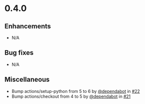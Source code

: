 # 0.4.0

## Enhancements

- N/A

## Bug fixes

- N/A

## Miscellaneous

- Bump actions/setup-python from 5 to 6 by [@dependabot](https://github/dependabot) in [#22](https://github.com/PHPOffice/Math/pull/22)
- Bump actions/checkout from 4 to 5 by [@dependabot](https://github/dependabot) in [#21](https://github.com/PHPOffice/Math/pull/21)